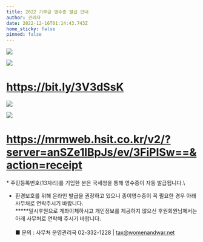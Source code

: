 ```yaml
---
title: 2022 기부금 영수증 발급 안내
author: 관리자
date: 2022-12-16T01:14:43.743Z
home_sticky: false
pinned: false
---
```

![](/img/e1.2_기부금-발급-안내-5-_이미지_연대운동국_백지윤_221215_최종_한시.png)

![](/img/221215_기부금영수증발급-003.png)

# <https://bit.ly/3V3dSsK>





![](/img/e1.2_기부금-발급-안내-3-_이미지_연대운동국_백지윤_221215_최종_한시.png)

![](/img/221215_기부금영수증발급-006.png)

# [](https://mrmweb.hsit.co.kr/v2/?server=anSZe1lBpJs/ev/3FiPISw==&action=receipt)<https://mrmweb.hsit.co.kr/v2/?server=anSZe1lBpJs/ev/3FiPISw==&action=receipt>





\* 주민등록번호(13자리)를 기입한 분은 국세청을 통해 영수증이 자동 발급됩니다.\

* 환경보호를 위해 온라인 발급을 권장하고 있으니 종이영수증이 꼭 필요한 경우 아래 사무처로 연락주시기 바랍니다.\
  **\***일시후원으로 계좌이체하시고 개인정보를 제공하지 않으신 후원회원님께서는 아래 사무처로 연락해 주시기 바랍니다.\
  \
  ■ 문의 : 사무처 운영관리국 02-332-1228 | tax@womenandwar.net